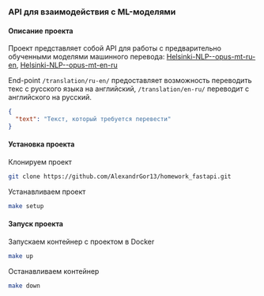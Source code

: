 ### API для взаимодействия с ML-моделями

#### Описание проекта
Проект представляет собой API для работы с предварительно обученными моделями машинного перевода: 
[Helsinki-NLP--opus-mt-ru-en](https://huggingface.co/Helsinki-NLP/opus-mt-ru-en), 
[Helsinki-NLP--opus-mt-en-ru](https://huggingface.co/Helsinki-NLP/opus-mt-en-ru)

End-point ```/translation/ru-en/``` предоставляет возможность переводить текс с русского языка на английский, 
```/translation/en-ru/``` переводит с английского на русский.

```json
{
  "text": "Текст, который требуется перевести"
}
```

#### Установка проекта
Клонируем проект
```bash
git clone https://github.com/AlexandrGor13/homework_fastapi.git
```
Устанавливаем проект
```bash
make setup
```

#### Запуск проекта
Запускаем контейнер с проектом в Docker
```bash
make up
```

Останавливаем контейнер
```bash
make down
```